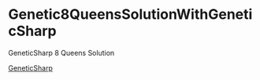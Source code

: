 # Genetic8QueensSolutionWithGeneticSharp

GeneticSharp 8 Queens Solution

[GeneticSharp](https://github.com/giacomelli/GeneticSharp)
